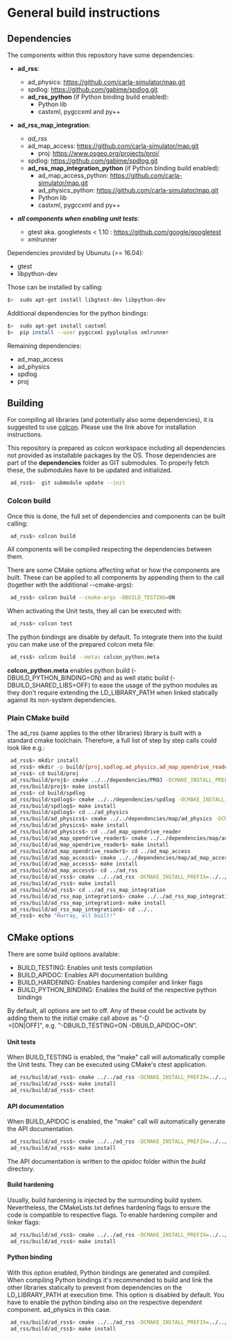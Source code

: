 # General build instructions

## Dependencies
The components within this repository have some dependencies:

 - **ad_rss**:
   - ad_physics: <https://github.com/carla-simulator/map.git>
   - spdlog: <https://github.com/gabime/spdlog.git>
   - **ad_rss_python** (if Python binding build enabled):
     - Python lib
     - castxml, pygccxml and py++
 - **ad_rss_map_integration**:
   - *ad_rss*
   - ad_map_access: <https://github.com/carla-simulator/map.git>
      - proj: <https://www.osgeo.org/projects/proj/>
   - spdlog: <https://github.com/gabime/spdlog.git>
   - **ad_rss_map_integration_python** (if Python binding build enabled):
     - ad_map_access_python: <https://github.com/carla-simulator/map.git>
     - ad_physics_python: <https://github.com/carla-simulator/map.git>
     - Python lib
     - castxml, pygccxml and py++

 - ***all components when enabling unit tests***:
   - gtest aka. googletests < 1.10 : <https://github.com/google/googletest>
   - xmlrunner

Dependencies provided by Ubunutu (>= 16.04):

 - gtest
 - libpython-dev

Those can be installed by calling:
```bash
$>  sudo apt-get install libgtest-dev libpython-dev
```

Additional dependencies for the python bindings:
```bash
$>  sudo apt-get install castxml
$>  pip install --user pygccxml pyplusplus xmlrunner
```

Remaining dependencies:

 - ad_map_access
 - ad_physics
 - spdlog
 - proj

## Building
For compiling all libraries (and potentially also some dependencies), it is suggested to use [colcon](https://colcon.readthedocs.io/).
Please use the link above for installation instructions.

This repository is prepared as colcon workspace including all dependencies not provided as installable packages by the OS.
Those dependencies are part of the __dependencies__ folder as GIT submodules. To properly fetch these, the submodules have to be updated and initialized.
```bash
 ad_rss$>  git submodule update --init
```
### Colcon build
Once this is done, the full set of dependencies and components can be built calling:
```bash
 ad_rss$> colcon build
```
All components will be compiled respecting the dependencies between them.

There are some CMake options affecting what or how the components are built.
These can be applied to all components by appending them to the call (together with the additional --cmake-args):
```bash
 ad_rss$> colcon build --cmake-args -DBUILD_TESTING=ON
```
When activating the Unit tests, they all can be executed with:
```bash
 ad_rss$> colcon test
```

The python bindings are disable by default. To integrate them into the build you can make use of the prepared
colcon meta file:
```bash
 ad_rss$> colcon build --metas colcon_python.meta
```
__colcon_python.meta__ enables python build (-DBUILD_PYTHON_BINDING=ON) and
as well static build (-DBUILD_SHARED_LIBS=OFF) to ease the usage of the python modules
as they don't require extending the LD_LIBRARY_PATH when linked statically against its non-system dependencies.


### Plain CMake build
The ad_rss (same applies to the other libraries) library is built with a standard cmake toolchain.
Therefore, a full list of step by step calls could look like e.g.:
```bash
 ad_rss$> mkdir install
 ad_rss$> mkdir -p build/{proj,spdlog,ad_physics,ad_map_opendrive_reader,ad_map_access,ad_rss,ad_rss_map_integration}
 ad_rss$> cd build/proj
 ad_rss/build/proj$> cmake ../../dependencies/PROJ -DCMAKE_INSTALL_PREFIX=../../install/proj -DCMAKE_POSITION_INDEPENDENT_CODE=ON
 ad_rss/build/proj$> make install
 ad_rss$> cd build/spdlog
 ad_rss/build/spdlog$> cmake ../../dependencies/spdlog -DCMAKE_INSTALL_PREFIX=../../install/spdlog -DCMAKE_POSITION_INDEPENDENT_CODE=ON -DSPDLOG_BUILD_TESTS=OFF -DSPDLOG_BUILD_EXAMPLE=Off
 ad_rss/build/spdlog$> make install
 ad_rss/build/spdlog$> cd ../ad_physics
 ad_rss/build/ad_physics$> cmake ../../dependencies/map/ad_physics -DCMAKE_INSTALL_PREFIX=../../install/ad_physics -DCMAKE_PREFIX_PATH=../../install/spdlog
 ad_rss/build/ad_physics$> make install
 ad_rss/build/ad_physics$> cd ../ad_map_opendrive_reader
 ad_rss/build/ad_map_opendrive_reader$> cmake ../../dependencies/map/ad_map_opendrive_reader -DCMAKE_INSTALL_PREFIX=../../install/ad_map_opendrive_reader -DCMAKE_PREFIX_PATH="../../install/proj;../../install/spdlog;../../install/ad_physics"
 ad_rss/build/ad_map_opendrive_reader$> make install
 ad_rss/build/ad_map_opendrive_reader$> cd ../ad_map_access
 ad_rss/build/ad_map_access$> cmake ../../dependencies/map/ad_map_access -DCMAKE_INSTALL_PREFIX=../../install/ad_map_access -DCMAKE_PREFIX_PATH="../../install/proj;../../install/spdlog;../../install/ad_physics;../../install/ad_map_opendrive_reader"
 ad_rss/build/ad_map_access$> make install
 ad_rss/build/ad_map_access$> cd ../ad_rss
 ad_rss/build/ad_rss$> cmake ../../ad_rss -DCMAKE_INSTALL_PREFIX=../../install/ad_rss -DCMAKE_PREFIX_PATH="../../install/spdlog;../../install/ad_physics"
 ad_rss/build/ad_rss$> make install
 ad_rss/build/ad_rss$> cd ../ad_rss_map_integration
 ad_rss/build/ad_rss_map_integration$> cmake ../../ad_rss_map_integration -DCMAKE_INSTALL_PREFIX=../../install/ad_rss_map_integration -DCMAKE_PREFIX_PATH="../../install/proj;../../install/spdlog;../../install/ad_physics;../../install/ad_map_opendrive_reader;../../install/ad_map_access;../../install/ad_rss"
 ad_rss/build/ad_rss_map_integration$> make install
 ad_rss/build/ad_rss_map_integration$> cd ../..
 ad_rss$> echo "Hurray, all built!"
```


## CMake options
There are some build options available:

 - BUILD_TESTING: Enables unit tests compilation
 - BUILD_APIDOC: Enables API documentation building
 - BUILD_HARDENING: Enables hardening compiler and linker flags
 - BUILD_PYTHON_BINDING: Enables the build of the respective python bindings

By default, all options are set to off. Any of these could be activate by adding them to the initial cmake call above as "-D<OPTION>=[ON|OFF]",
e.g. "-DBUILD_TESTING=ON -DBUILD_APIDOC=ON".

#### Unit tests
When BUILD_TESTING is enabled, the "make" call will automatically compile the Unit tests.
They can be executed using CMake's ctest application.
```bash
 ad_rss/build/ad_rss$> cmake ../../ad_rss -DCMAKE_INSTALL_PREFIX=../../install/ad_rss -DCMAKE_PREFIX_PATH="../../install/spdlog;../../install/ad_physics" -DBUILD_TESTING=ON
 ad_rss/build/ad_rss$> make install
 ad_rss/build/ad_rss$> ctest
```
#### API documentation
When BUILD_APIDOC is enabled, the "make" call will automatically generate the API documentation.
```bash
 ad_rss/build/ad_rss$> cmake ../../ad_rss -DCMAKE_INSTALL_PREFIX=../../install/ad_rss -DCMAKE_PREFIX_PATH="../../install/spdlog;../../install/ad_physics" -DBUILD_APIDOC=ON
 ad_rss/build/ad_rss$> make install
```
The API documentation is written to the _apidoc_ folder within the _build_ directory.

#### Build hardening
Usually, build hardening is injected by the surrounding build system. Nevertheless, the CMakeLists.txt defines
hardening flags to ensure the code is compatible to respective flags. To enable hardening compiler and linker flags:
```bash
 ad_rss/build/ad_rss$> cmake ../../ad_rss -DCMAKE_INSTALL_PREFIX=../../install/ad_rss -DCMAKE_PREFIX_PATH="../../install/spdlog;../../install/ad_physics" -DBUILD_HARDENING=ON
 ad_rss/build/ad_rss$> make install
```

#### Python binding
With this option enabled, Python bindings are generated and compiled.
When compiling Python bindings it's recommended to build and link the other
libraries statically to prevent from dependencies on the LD_LIBRARY_PATH at execution time.
This option is disabled by default.
You have to enable the python binding also on the respective dependent component. ad_physics in this case.
```bash
 ad_rss/build/ad_rss$> cmake ../../ad_rss -DCMAKE_INSTALL_PREFIX=../../install/ad_rss -DCMAKE_PREFIX_PATH="../../install/spdlog;../../install/ad_physics" -DBUILD_PYTHON_BINDING=ON -DBUILD_SHARED_LIBS=OFF
 ad_rss/build/ad_rss$> make install
```
